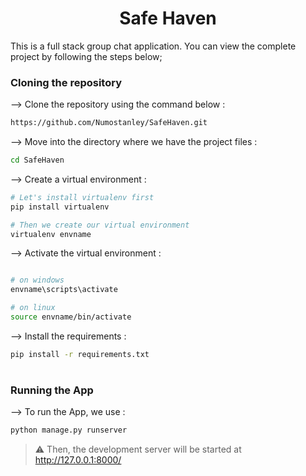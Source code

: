 <div align="center">

# Safe Haven
</div>

This is a full stack group chat application.
You can view the complete project by following the steps below;

### Cloning the repository

--> Clone the repository using the command below :
```bash
https://github.com/Numostanley/SafeHaven.git

```

--> Move into the directory where we have the project files : 
```bash
cd SafeHaven

```

--> Create a virtual environment :
```bash
# Let's install virtualenv first
pip install virtualenv

# Then we create our virtual environment
virtualenv envname

```

--> Activate the virtual environment :
```bash

# on windows
envname\scripts\activate

# on linux
source envname/bin/activate

```

--> Install the requirements :
```bash
pip install -r requirements.txt

```

#

### Running the App

--> To run the App, we use :
```bash
python manage.py runserver

```

> ⚠ Then, the development server will be started at http://127.0.0.1:8000/

#
